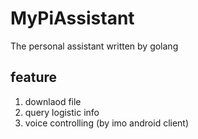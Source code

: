 MyPiAssistant
========

The personal assistant written by golang

feature
--------
1. downlaod file
2. query logistic info
3. voice controlling (by imo android client)
